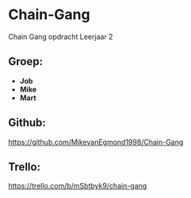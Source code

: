 # Chain-Gang
Chain Gang opdracht Leerjaar 2

## Groep:
* __Job__
* __Mike__
* __Mart__

## Github:
https://github.com/MikevanEgmond1998/Chain-Gang

## Trello:
https://trello.com/b/mSbtbyk9/chain-gang
